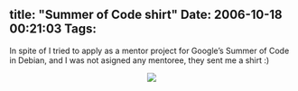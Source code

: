 title: "Summer of Code shirt"
Date: 2006-10-18 00:21:03
Tags: 
---
In spite of I tried to apply as a mentor project for Google&#8217;s Summer of Code in Debian, and I was not asigned any mentoree, they sent me a shirt :)


<p align="center"><img src="http://www.damog.net/files/pics/yo-summerofcode2.jpg"/></p>
